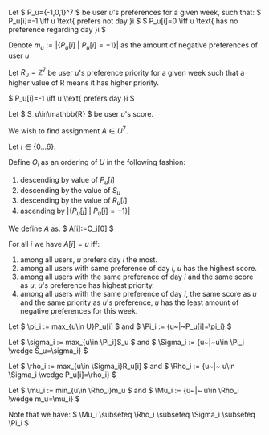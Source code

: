 Let $
    P_u=\{-1,0,1\}^7
$
be user $u$'s preferences for a given week, such that:
$
    P_u[i]=-1 \iff u \text{ prefers not day }i
$
$
    P_u[i]=0 \iff u \text{ has no preference regarding day }i
$

Denote $m_u:=|\{P_u[i]~|~P_u[i]=-1\}|$ as the amount of negative preferences of user $u$

Let $R_u=\mathbb{Z}^7$ be user $u$'s preference priority for a given week such that a higher value of R means it has higher priority. 

$
    P_u[i]=-1 \iff u \text{ prefers day }i
$


Let $
    S_u\in\mathbb{R}
$
be user $u$'s score.

We wish to find assignment $A\in U^7$.

Let $i\in\{0...6\}$.

Define $O_i$ as an ordering of $U$ in the following fashion:
1.  descending by value of $P_u[i]$
2.  descending by the value of $S_u$
3.  descending by the value of $R_u[i]$
4.  ascending by $|\{P_u[j]~|~P_u[j]=-1\}|$

We define $A$ as:
$
    A[i]:=O_i[0]
$

For all $i$ we have $A[i]=u$ iff:
1.  among all users, $u$ prefers day $i$ the most.
2.  among all users with same preference of day $i$, $u$ has the highest score.
3.  among all users with the same preference of day $i$ and the same score as $u$, $u$'s preference has highest priority.
4.  among all users with the same preference of day $i$, the same score as $u$ and the same priority as $u$'s preference, $u$ has the least amount of negative preferences for this week.

Let $
    \pi_i := max_{u\in U}P_u[i]
$ and $
    \Pi_i := \{u~|~P_u[i]=\pi_i\}
$

Let $
    \sigma_i := max_{u\in \Pi_i}S_u
$ and $
    \Sigma_i := \{u~|~u\in \Pi_i \wedge S_u=\sigma_i\}
$

Let $
    \rho_i := max_{u\in \Sigma_i}R_u[i]
$ and $
    \Rho_i := \{u~|~ u\in \Sigma_i \wedge P_u[i]=\rho_i\}
$

Let $
    \mu_i := min_{u\in \Rho_i}m_u
$ and $
    \Mu_i := \{u~|~ u\in \Rho_i \wedge m_u=\mu_i\}
$

Note that we have: $
    \Mu_i \subseteq
    \Rho_i \subseteq
    \Sigma_i \subseteq
    \Pi_i 
$